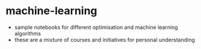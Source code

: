 # machine-learning

* sample notebooks for different optimisation and machine learning algorithms
* these are a mixture of courses and initiatives for personal understanding

